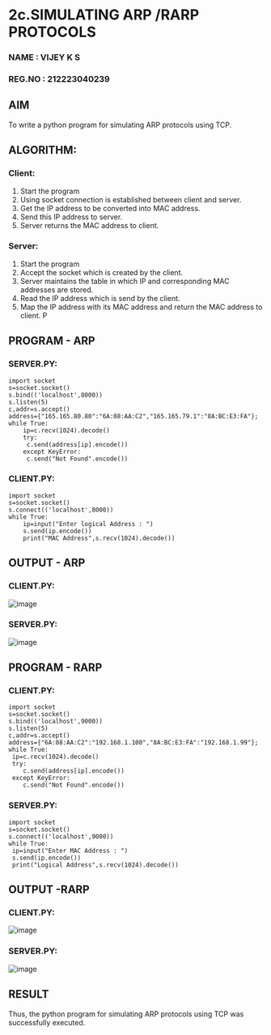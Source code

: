# 2c.SIMULATING ARP /RARP PROTOCOLS
### NAME : VIJEY K S
### REG.NO : 212223040239
## AIM
To write a python program for simulating ARP protocols using TCP.
## ALGORITHM:
### Client:
1. Start the program
2. Using socket connection is established between client and server.
3. Get the IP address to be converted into MAC address.
4. Send this IP address to server.
5. Server returns the MAC address to client.
### Server:
1. Start the program
2. Accept the socket which is created by the client.
3. Server maintains the table in which IP and corresponding MAC addresses are
stored.
4. Read the IP address which is send by the client.
5. Map the IP address with its MAC address and return the MAC address to client.
P
## PROGRAM - ARP
### SERVER.PY:
~~~
import socket
s=socket.socket()
s.bind(('localhost',8000))
s.listen(5)
c,addr=s.accept()
address={"165.165.80.80":"6A:08:AA:C2","165.165.79.1":"8A:BC:E3:FA"};
while True:
    ip=c.recv(1024).decode()
    try:
     c.send(address[ip].encode())
    except KeyError:
     c.send("Not Found".encode())
~~~
### CLIENT.PY:
~~~
import socket
s=socket.socket()
s.connect(('localhost',8000))
while True:
    ip=input("Enter logical Address : ")
    s.send(ip.encode())
    print("MAC Address",s.recv(1024).decode())
~~~

## OUTPUT - ARP
### CLIENT.PY:
![image](https://github.com/user-attachments/assets/1389abd6-4959-4a89-8b85-bd8694ab0e9f)
### SERVER.PY:
![image](https://github.com/user-attachments/assets/000f1075-92ac-4735-b181-0fd5023c14c6)

## PROGRAM - RARP
### CLIENT.PY:
~~~
import socket
s=socket.socket()
s.bind(('localhost',9000))
s.listen(5)
c,addr=s.accept()
address={"6A:08:AA:C2":"192.168.1.100","8A:BC:E3:FA":"192.168.1.99"};
while True:
 ip=c.recv(1024).decode()
 try:
    c.send(address[ip].encode())
 except KeyError:
    c.send("Not Found".encode())
~~~
### SERVER.PY:
~~~
import socket
s=socket.socket()
s.connect(('localhost',9000))
while True:
 ip=input("Enter MAC Address : ")
 s.send(ip.encode())
 print("Logical Address",s.recv(1024).decode())
~~~
## OUTPUT -RARP
### CLIENT.PY:
![image](https://github.com/user-attachments/assets/cb783493-8eba-4ae8-99a8-39420e0b0ff9)
### SERVER.PY:
![image](https://github.com/user-attachments/assets/d76b2534-877b-4bdf-aeed-f2d728474875)

## RESULT
Thus, the python program for simulating ARP protocols using TCP was successfully 
executed.
